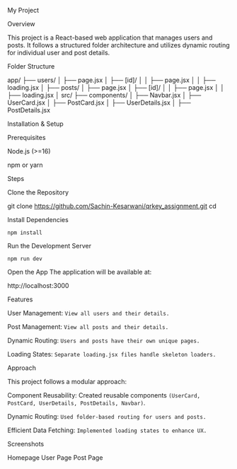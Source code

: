 My Project

Overview

This project is a React-based web application that manages users and posts. It follows a structured folder architecture and utilizes dynamic routing for individual user and post details.

Folder Structure

app/
  ├── users/
  │   ├── page.jsx
  │   ├── [id]/
  │   │   ├── page.jsx
  │   │   ├── loading.jsx
  │
  ├── posts/
  │   ├── page.jsx
  │   ├── [id]/
  │   │   ├── page.jsx
  │   │   ├── loading.jsx
  │
src/
  ├── components/
  │   ├── Navbar.jsx
  │   ├── UserCard.jsx
  │   ├── PostCard.jsx
  │   ├── UserDetails.jsx
  │   ├── PostDetails.jsx

Installation & Setup

Prerequisites

Node.js (>=16)

npm or yarn

Steps

Clone the Repository

git clone https://github.com/Sachin-Kesarwani/qrkey_assignment.git
cd <project-folder>

Install Dependencies

```npm install  ```

Run the Development Server

```npm run dev```

Open the App
The application will be available at:

http://localhost:3000

Features

User Management: ```View all users and their details.```

Post Management: ```View all posts and their details.```

Dynamic Routing: ```Users and posts have their own unique pages.```

Loading States: ```Separate loading.jsx files handle skeleton loaders.```

Approach

This project follows a modular approach:

Component Reusability: Created reusable components ```(UserCard, PostCard, UserDetails, PostDetails, Navbar)```.

Dynamic Routing: ```Used folder-based routing for users and posts.```

Efficient Data Fetching: ```Implemented loading states to enhance UX.```

Screenshots

Homepage
User Page
Post Page